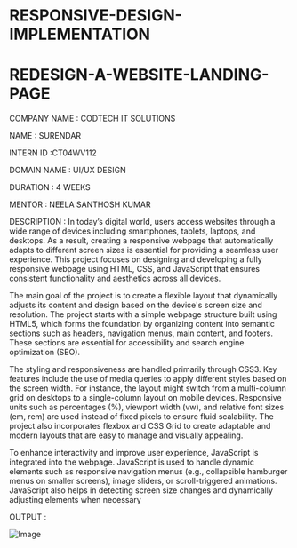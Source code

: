 # RESPONSIVE-DESIGN-IMPLEMENTATION

# REDESIGN-A-WEBSITE-LANDING-PAGE

COMPANY NAME : CODTECH IT SOLUTIONS

NAME : SURENDAR

INTERN ID :CT04WV112

DOMAIN NAME : UI/UX DESIGN

DURATION : 4 WEEKS

MENTOR : NEELA SANTHOSH KUMAR

DESCRIPTION :
In today’s digital world, users access websites through a wide range of devices including smartphones, tablets, laptops, and desktops. As a result, creating a responsive webpage that automatically adapts to different screen sizes is essential for providing a seamless user experience. This project focuses on designing and developing a fully responsive webpage using HTML, CSS, and JavaScript that ensures consistent functionality and aesthetics across all devices.

The main goal of the project is to create a flexible layout that dynamically adjusts its content and design based on the device's screen size and resolution. The project starts with a simple webpage structure built using HTML5, which forms the foundation by organizing content into semantic sections such as headers, navigation menus, main content, and footers. These sections are essential for accessibility and search engine optimization (SEO).

The styling and responsiveness are handled primarily through CSS3. Key features include the use of media queries to apply different styles based on the screen width. For instance, the layout might switch from a multi-column grid on desktops to a single-column layout on mobile devices. Responsive units such as percentages (%), viewport width (vw), and relative font sizes (em, rem) are used instead of fixed pixels to ensure fluid scalability. The project also incorporates flexbox and CSS Grid to create adaptable and modern layouts that are easy to manage and visually appealing.

To enhance interactivity and improve user experience, JavaScript is integrated into the webpage. JavaScript is used to handle dynamic elements such as responsive navigation menus (e.g., collapsible hamburger menus on smaller screens), image sliders, or scroll-triggered animations. JavaScript also helps in detecting screen size changes and dynamically adjusting elements when necessary

OUTPUT : 

![Image](https://github.com/user-attachments/assets/596515c6-8078-482b-b73e-c3d2f4088bc7)
